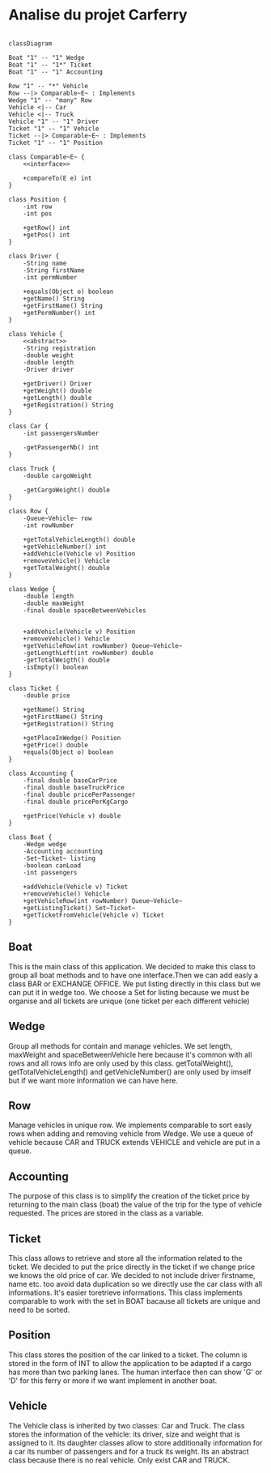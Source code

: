 # Analise du projet Carferry

```mermaid

classDiagram

Boat "1" -- "1" Wedge
Boat "1" -- "1*" Ticket
Boat "1" -- "1" Accounting

Row "1" -- "*" Vehicle
Row --|> Comparable~E~ : Implements
Wedge "1" -- "many" Row
Vehicle <|-- Car
Vehicle <|-- Truck
Vehicle "1" -- "1" Driver
Ticket "1" -- "1" Vehicle
Ticket --|> Comparable~E~ : Implements
Ticket "1" -- "1" Position

class Comparable~E~ {
    <<interface>>

    +compareTo(E e) int
}

class Position {
    -int row
    -int pos

    +getRow() int
    +getPos() int
}

class Driver {
    -String name
    -String firstName
    -int permNumber

    +equals(Object o) boolean
    +getName() String
    +getFirstName() String
    +getPermNumber() int
}

class Vehicle {
    <<abstract>>
    -String registration
    -double weight
    -double length
    -Driver driver

    +getDriver() Driver
    +getWeight() double
    +getLength() double
    +getRegistration() String
}

class Car {
    -int passengersNumber

    -getPassengerNb() int
}

class Truck {
    -double cargoWeight

    -getCargoWeight() double
}

class Row {
    -Queue~Vehicle~ row
    -int rowNumber

    +getTotalVehicleLength() double
    +getVehicleNumber() int
    +addVehicle(Vehicle v) Position
    +removeVehicle() Vehicle
    +getTotalWeight() double
}

class Wedge {
    -double length
    -double maxWeight
    -final double spaceBetweenVehicles
    

    +addVehicle(Vehicle v) Position
    +removeVehicle() Vehicle
    +getVehicleRow(int rowNumber) Queue~Vehicle~
    -getLengthLeft(int rowNumber) double
    -getTotalWeigth() double
    -isEmpty() boolean
}

class Ticket {
    -double price
    
    +getName() String
    +getFirstName() String
    +getRegistration() String

    +getPlaceInWedge() Position
    +getPrice() double
    +equals(Object o) boolean
}

class Accounting {
    -final double baseCarPrice
    -final double baseTruckPrice
    -final double pricePerPassenger
    -final double pricePerKgCargo

    +getPrice(Vehicle v) double
}

class Boat {
    -Wedge wedge
    -Accounting accounting
    -Set~Ticket~ listing
    -boolean canLoad
    -int passengers

    +addVehicle(Vehicle v) Ticket
    +removeVehicle() Vehicle
    +getVehicleRow(int rowNumber) Queue~Vehicle~
    +getListingTicket() Set~Ticket~
    +getTicketFromVehicle(Vehicle v) Ticket
}
```

## Boat

This is the main class of this application.
We decided to make this class to group all boat methods and to have one interface.Then we can add easly a class BAR or EXCHANGE OFFICE.
We put listing directly in this class but we can put it in wedge too.
We choose a Set for listing because we must be organise and all tickets are unique (one ticket per each different vehicle)

## Wedge

Group all methods for contain and manage vehicles. We set length, maxWeight and spaceBetweenVehicle here because it's common with all rows and all rows info are only used by this class.
getTotalWeight(), getTotalVehicleLength() and getVehicleNumber() are only used by imself but if we want more information we can have here.

## Row

Manage vehicles in unique row. We implements comparable to sort easly rows when adding and removing vehicle from Wedge.
We use a queue of vehicle because CAR and TRUCK extends VEHICLE and vehicle are put in a queue.

## Accounting

The purpose of this class is to simplify the creation of the ticket price by returning to the main class (boat) the value of the trip for the type of vehicle requested. The prices are stored in the class as a variable.

## Ticket

This class allows to retrieve and store all the information related to the ticket.
We decided to put the price directly in the ticket if we change price we knows the old price of car.
We decided to not include driver firstname, name etc. too avoid data duplication so we directly use the car class with all informations. It's easier toretrieve informations.
This class implements comparable to work with the set in BOAT bacause all tickets are unique and need to be sorted.

## Position

This class stores the position of the car linked to a ticket. The column is stored in the form of INT to allow the application to be adapted if a cargo has more than two parking lanes. The human interface then can show 'G' or 'D'  for this ferry or more if we want implement in another boat.

## Vehicle

The Vehicle class is inherited by two classes: Car and Truck. The class stores the information of the vehicle: its driver, size and weight that is assigned to it. Its daughter classes allow to store additionally information for a car its number of passengers and for a truck its weight.
Its an abstract class because there is no real vehicle. Only exist CAR and TRUCK.
